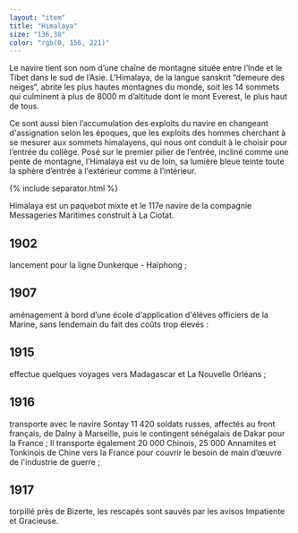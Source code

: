 ```yaml
---
layout: "item"
title: "Himalaya"
size: "136,38"
color: "rgb(0, 156, 221)"
---
```

Le navire tient son nom d’une chaîne de montagne située entre l’Inde et le Tibet dans le sud de l’Asie. L'Himalaya, de la langue sanskrit “demeure des neiges“, abrite les plus hautes montagnes du monde, soit les 14 sommets qui culminent à plus de 8000 m d’altitude dont le mont Everest, le plus haut de tous. 

Ce sont aussi bien l’accumulation des exploits du navire en changeant d'assignation selon les époques, que les exploits des hommes cherchant à se mesurer aux sommets himalayens, qui nous ont conduit à le choisir pour l’entrée du collège. Posé sur le premier pilier de l’entrée, incliné comme une pente de montagne, l’Himalaya est vu de loin, sa lumière bleue teinte toute la sphère d’entrée à l'extérieur comme à l’intérieur. 

{% include separator.html %}

Himalaya est un paquebot mixte et le 117e navire de la compagnie Messageries Maritimes construit à La Ciotat.

1902
----

lancement pour la ligne Dunkerque - Haïphong ;

1907
--------------

aménagement à bord d’une école d'application d'élèves officiers de la Marine, sans lendemain du fait des coûts trop élevés :

1915
----

effectue quelques voyages vers Madagascar et La Nouvelle Orléans ;


1916
----

transporte avec le navire Sontay 11 420 soldats russes, affectés au front français,de Dalny à Marseille, puis le contingent sénégalais de Dakar pour la France ;Il transporte également 20 000 Chinois, 25 000 Annamites et Tonkinois de Chine vers la France pour couvrir le besoin de main d’œuvre de l'industrie de guerre ;

1917
----

torpillé près de Bizerte, les rescapés sont sauvés par les avisos Impatiente et Gracieuse.
